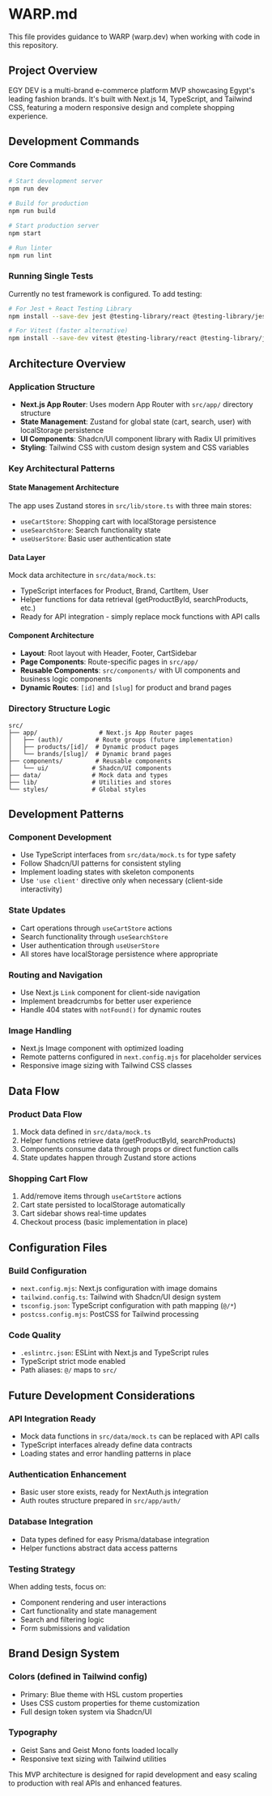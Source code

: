 # WARP.md

This file provides guidance to WARP (warp.dev) when working with code in this repository.

## Project Overview

EGY DEV is a multi-brand e-commerce platform MVP showcasing Egypt's leading fashion brands. It's built with Next.js 14, TypeScript, and Tailwind CSS, featuring a modern responsive design and complete shopping experience.

## Development Commands

### Core Commands
```bash
# Start development server
npm run dev

# Build for production
npm run build

# Start production server  
npm start

# Run linter
npm run lint
```

### Running Single Tests
Currently no test framework is configured. To add testing:
```bash
# For Jest + React Testing Library
npm install --save-dev jest @testing-library/react @testing-library/jest-dom jest-environment-jsdom

# For Vitest (faster alternative)
npm install --save-dev vitest @testing-library/react @testing-library/jest-dom jsdom
```

## Architecture Overview

### Application Structure
- **Next.js App Router**: Uses modern App Router with `src/app/` directory structure
- **State Management**: Zustand for global state (cart, search, user) with localStorage persistence
- **UI Components**: Shadcn/UI component library with Radix UI primitives
- **Styling**: Tailwind CSS with custom design system and CSS variables

### Key Architectural Patterns

#### State Management Architecture
The app uses Zustand stores in `src/lib/store.ts` with three main stores:
- `useCartStore`: Shopping cart with localStorage persistence
- `useSearchStore`: Search functionality state
- `useUserStore`: Basic user authentication state

#### Data Layer
Mock data architecture in `src/data/mock.ts`:
- TypeScript interfaces for Product, Brand, CartItem, User
- Helper functions for data retrieval (getProductById, searchProducts, etc.)
- Ready for API integration - simply replace mock functions with API calls

#### Component Architecture
- **Layout**: Root layout with Header, Footer, CartSidebar
- **Page Components**: Route-specific pages in `src/app/`
- **Reusable Components**: `src/components/` with UI components and business logic components
- **Dynamic Routes**: `[id]` and `[slug]` for product and brand pages

### Directory Structure Logic
```
src/
├── app/                 # Next.js App Router pages
│   ├── (auth)/         # Route groups (future implementation)
│   ├── products/[id]/  # Dynamic product pages
│   └── brands/[slug]/  # Dynamic brand pages
├── components/         # Reusable components
│   └── ui/            # Shadcn/UI components
├── data/              # Mock data and types
├── lib/               # Utilities and stores
└── styles/            # Global styles
```

## Development Patterns

### Component Development
- Use TypeScript interfaces from `src/data/mock.ts` for type safety
- Follow Shadcn/UI patterns for consistent styling
- Implement loading states with skeleton components
- Use `'use client'` directive only when necessary (client-side interactivity)

### State Updates
- Cart operations through `useCartStore` actions
- Search functionality through `useSearchStore`
- User authentication through `useUserStore`
- All stores have localStorage persistence where appropriate

### Routing and Navigation
- Use Next.js `Link` component for client-side navigation
- Implement breadcrumbs for better user experience
- Handle 404 states with `notFound()` for dynamic routes

### Image Handling
- Next.js Image component with optimized loading
- Remote patterns configured in `next.config.mjs` for placeholder services
- Responsive image sizing with Tailwind CSS classes

## Data Flow

### Product Data Flow
1. Mock data defined in `src/data/mock.ts`
2. Helper functions retrieve data (getProductById, searchProducts)
3. Components consume data through props or direct function calls
4. State updates happen through Zustand store actions

### Shopping Cart Flow
1. Add/remove items through `useCartStore` actions
2. Cart state persisted to localStorage automatically
3. Cart sidebar shows real-time updates
4. Checkout process (basic implementation in place)

## Configuration Files

### Build Configuration
- `next.config.mjs`: Next.js configuration with image domains
- `tailwind.config.ts`: Tailwind with Shadcn/UI design system
- `tsconfig.json`: TypeScript configuration with path mapping (`@/*`)
- `postcss.config.mjs`: PostCSS for Tailwind processing

### Code Quality
- `.eslintrc.json`: ESLint with Next.js and TypeScript rules
- TypeScript strict mode enabled
- Path aliases: `@/` maps to `src/`

## Future Development Considerations

### API Integration Ready
- Mock data functions in `src/data/mock.ts` can be replaced with API calls
- TypeScript interfaces already define data contracts
- Loading states and error handling patterns in place

### Authentication Enhancement
- Basic user store exists, ready for NextAuth.js integration
- Auth routes structure prepared in `src/app/auth/`

### Database Integration
- Data types defined for easy Prisma/database integration
- Helper functions abstract data access patterns

### Testing Strategy
When adding tests, focus on:
- Component rendering and user interactions
- Cart functionality and state management
- Search and filtering logic
- Form submissions and validation

## Brand Design System

### Colors (defined in Tailwind config)
- Primary: Blue theme with HSL custom properties
- Uses CSS custom properties for theme customization
- Full design token system via Shadcn/UI

### Typography
- Geist Sans and Geist Mono fonts loaded locally
- Responsive text sizing with Tailwind utilities

This MVP architecture is designed for rapid development and easy scaling to production with real APIs and enhanced features.
